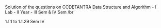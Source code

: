 Solution of the questions on CODETANTRA Data Structure and Algorithm - I Lab - II Year - III Sem & IV Sem
/br

1.1.1 to 1.1.29 Sem IV
 

